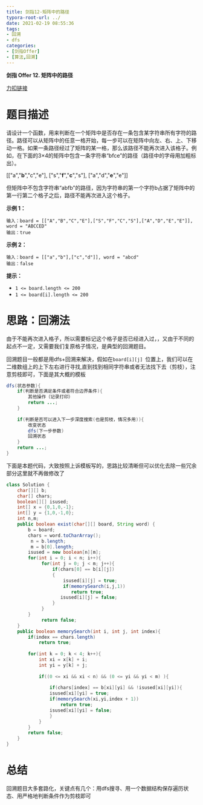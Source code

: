 ```yaml
---
title: 剑指12-矩阵中的路径
typora-root-url: ../
date: 2021-02-19 08:55:36
tags:
- 回溯
- dfs
categories:
- [剑指Offer]
- [算法,回溯]
---
```


**剑指 Offer 12. 矩阵中的路径**

[力扣链接](https://leetcode-cn.com/problems/ju-zhen-zhong-de-lu-jing-lcof/)

<!--more-->

# 题目描述

请设计一个函数，用来判断在一个矩阵中是否存在一条包含某字符串所有字符的路径。路径可以从矩阵中的任意一格开始，每一步可以在矩阵中向左、右、上、下移动一格。如果一条路径经过了矩阵的某一格，那么该路径不能再次进入该格子。例如，在下面的3×4的矩阵中包含一条字符串“bfce”的路径（路径中的字母用加粗标出）。

[["a","**b**","c","e"],
["s","**f**","**c**","s"],
["a","d","**e**","e"]]

但矩阵中不包含字符串“abfb”的路径，因为字符串的第一个字符b占据了矩阵中的第一行第二个格子之后，路径不能再次进入这个格子。

**示例 1：**

```
输入：board = [["A","B","C","E"],["S","F","C","S"],["A","D","E","E"]], word = "ABCCED"
输出：true
```

**示例 2：**

```
输入：board = [["a","b"],["c","d"]], word = "abcd"
输出：false
```

**提示：**

- `1 <= board.length <= 200`
- `1 <= board[i].length <= 200`

# 思路：回溯法

由于不能再次进入格子，所以需要标记这个格子是否已经进入过，，又由于不同的起点不一定，又需要我们复原格子情况，是典型的回溯题目。

回溯题目一般都是用dfs+回溯来解决，假如在`board[i][j] `位置上，我们可以在二维数组上的上下左右进行寻找,直到找到相同字符串或者无法找下去（剪枝），注意剪枝即可，下面是其大概的模板

```java
dfs(状态参数){
    if(判断是否满足条件或者符合边界条件){
        其他操作（记录打印）
        return ...;
    }
    
    if(判断是否可以进入下一步深度搜索(也是剪枝，情况多用)){
        改变状态
        dfs(下一步参数)
        回溯状态   
    }
    return ...;
}
```

下面是本题代码，大致按照上诉模板写的，思路比较清晰但可以优化去除一些冗余部分这里就不再做修改了

```java
class Solution {
    char[][] b;
    char[] chars;
    boolean[][] isused;
    int[] x = {0,1,0,-1};
    int[] y = {1,0,-1,0};
    int n,m;
    public boolean exist(char[][] board, String word) {
        b = board;
        chars = word.toCharArray();
         n = b.length;
         m = b[0].length;
        isused = new boolean[n][m];
        for(int i = 0; i < n; i++){
             for(int j = 0; j < m; j++){
                 if(chars[0] == b[i][j])
                 {
                     isused[i][j] = true;
                     if(memorySearch(i,j,1))
                        return true;
                    isused[i][j] = false;
                 }
             }
        }
             return false;
    }
    public boolean memorySearch(int i, int j, int index){
        if(index == chars.length)
            return true;
        
        for(int k = 0; k < 4; k++){
            int xi = x[k] + i;
            int yi = y[k] + j;
     
            if((0 <= xi && xi < n) && (0 <= yi && yi < m) ){
           
                if(chars[index] == b[xi][yi] && !isused[xi][yi]){
                isused[xi][yi] = true;
                if(memorySearch(xi,yi,index + 1))
                    return true;
                isused[xi][yi] = false;
                }
            } 
        }
        return false;
    }
}
```

# 总结

回溯题目大多套路化，关键点有几个：用dfs搜寻、用一个数据结构保存遍历状态、用严格地判断条件作为剪枝即可

